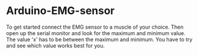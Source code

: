 # Arduino-EMG-sensor
To get started connect the EMG sensor to a muscle of your choice. Then open up the serial monitor and look for the maximum and minimum value. The value 'x' has to be between the maximum and minimum. You have to try and see which value works best for you.
